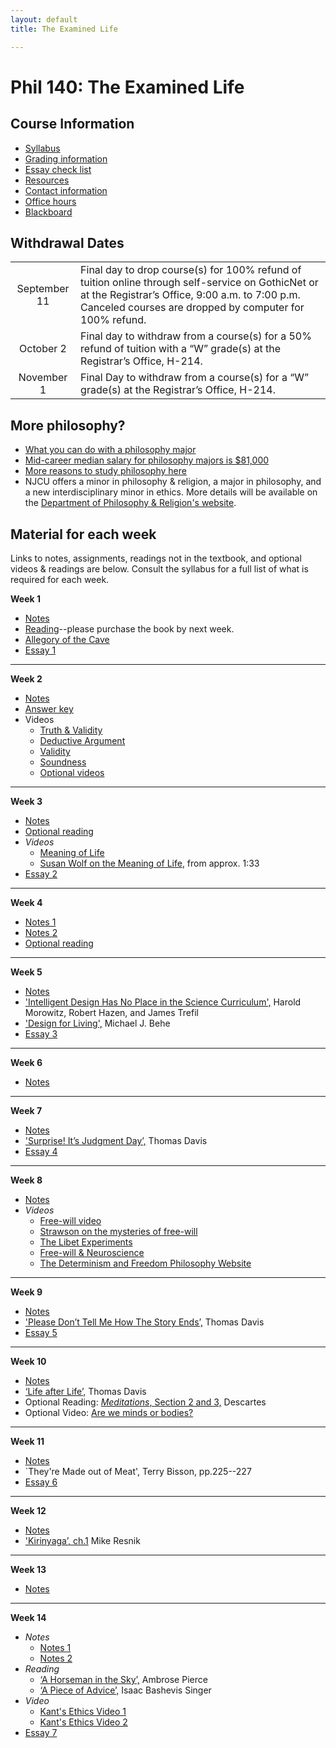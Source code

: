 ```yaml
---
layout: default
title: The Examined Life

---
```


# Phil 140: The Examined Life


## Course Information
+ [Syllabus](Syllabus.pdf)
+ [Grading information](/Teaching/Grading/)
+ [Essay check list](/Teaching/Check)
+ [Resources](/Teaching/Resources/)
+ [Contact information](/Contact)
+ [Office hours](/Contact/Office)
+ [Blackboard](http://blackboard.njcu.edu) 

## Withdrawal Dates

|         |     | 
| :-------------: | ------------- | 
| September 11 | Final day to drop course(s) for 100% refund of tuition online through self-service on GothicNet or at the Registrar’s Office, 9:00 a.m. to 7:00 p.m. Canceled courses are dropped by computer for 100% refund. |
| October 2 | Final day to withdraw from a course(s) for a 50% refund of tuition with a “W” grade(s) at the Registrar’s Office, H-214. |
| November 1  | Final Day to withdraw from a course(s) for a “W” grade(s) at the Registrar’s Office, H-214.|


## More philosophy? 

+ [What you can do with a philosophy major](http://whatcanidowiththismajor.com/major/philosophy/)
+ [Mid-career median salary for philosophy majors is $81,000](http://online.wsj.com/public/resources/documents/info-Degrees_that_Pay_you_Back-sort.html)
+ [More reasons to study philosophy here](http://www.njcu.edu/philosophyreligion/why-philosophy)
+ NJCU offers a minor in philosophy & religion, a major in philosophy, and a new interdisciplinary minor in ethics. More details will be available on the [Department of Philosophy & Religion's website](http://www.njcu.edu/department/philosophy-religion).



## Material for each week

Links to notes, assignments, readings not in the textbook, and optional videos & readings are below. Consult the syllabus for a full list of what is required for each week.


**Week 1**  

+ [Notes](Intro/Notes/)
+ [Reading](/Teaching/Examined/Intro/ch1.pdf)--please purchase the book by next week.
+ [Allegory of the Cave](https://www.youtube.com/watch?v=h55X9LJTAg4)
+ [Essay 1](Intro/Essay/)

---

**Week 2**

+ [Notes](CT/Handout)
+ [Answer key](CT/Answers) 
+ Videos
	+ [Truth & Validity](http://www.wi-phi.com/video/truth-and-validity)
	+ [Deductive Argument](http://www.wi-phi.com/video/deductive-arguments)
	+ [Validity](http://www.wi-phi.com/video/validity)
	+ [Soundness](http://www.wi-phi.com/video/soundness)
	+ [Optional videos](http://www.wi-phi.com/videos/Critical-Thinking?page=1)

---
	
**Week 3**	

+ [Notes](Meaning/Handout)
+ [Optional reading](Meaning/Confession.pdf)
+ *Videos*
	+ [Meaning of Life](https://www.youtube.com/watch?v=Ebt0X5ybm9Y&list=PLHSC9mjpRe4rGkvRaVAfkZ-rIrkHtfGVP)
	+ [Susan Wolf on the Meaning of Life](https://www.youtube.com/watch?v=8CfvMaaTp6I), from approx. 1:33
+ [Essay 2](Meaning/Essay)

---
	
**Week 4**

+ [Notes 1](Meaning/Handout2)
+ [Notes 2](Meaning/Handout3)	
+ [Optional reading](Meaning/Confession.pdf)

---

**Week 5**
	
+ [Notes](God/Handout1)
+ ['Intelligent Design Has No Place in the Science Curriculum',](/Teaching/Examined/God/Intel.pdf) Harold Morowitz, Robert Hazen, and James Trefil
+ ['Design for Living',](/Teaching/Examined/God/Des.pdf) Michael J. Behe	
+ [Essay 3](God/Essay1) 

---

**Week 6**

+ [Notes](God/Handout2)
 
---

**Week 7**

+ [Notes](God/Handout3)
+ ['Surprise! It’s Judgment Day’,](God/Surprise.pdf) Thomas Davis
+ [Essay 4](God/Essay2)

---

**Week 8**
	
+ [Notes](FreeWill/Handout1)	
+ *Videos* 
	+ [Free-will video](http://www.wi-phi.com/video/problem-free-will)
	+ [Strawson on the mysteries of free-will](https://www.youtube.com/watch?v=KV5_bHwaUBM&index=8&list=PLMDgR9XqmpVQleFnGdgRZf6RMdqoFrBEu)
	+ [The Libet Experiments](https://www.youtube.com/watch?v=OjCt-L0Ph5o)
	+ [Free-will & Neuroscience](https://www.youtube.com/watch?v=rCM5BFU01YU)
	+ [The Determinism and Freedom Philosophy Website](http://global.oup.com/us/companion.websites/9780190207038/stu_res/ch5/links/)

---
	
**Week 9**

+ [Notes](FreeWill/Handout2)
+ ['Please Don’t Tell Me How The Story Ends’,](http://creationdemonstration.blogspot.com/2013/03/please-dont-tell-me-how-story-ends.html) Thomas Davis
+ [Essay 5](FreeWill/Essay) 

---
	
**Week 10**

+ [Notes](/mind/dualism/notes)
+ [‘Life after Life’,](Mind/Life.pdf) Thomas Davis
+ Optional Reading: [*Meditations*, Section 2 and 3,](http://www.earlymoderntexts.com/assets/pdfs/descartes1641.pdf) Descartes
+ Optional Video: [Are we minds or bodies?](https://www.youtube.com/watch?v=AMTMtWHclKo)

---

**Week 11**

+ [Notes](/mind/functionalism/notes)
+ `They're Made out of Meat', Terry Bisson, pp.225--227
+ [Essay 6](Mind/Essay) 	

---

**Week 12**

+ [Notes](Ethics/Handout)
+ ['Kirinyaga’, ch.1](Ethics/Kirinyaga.pdf) Mike Resnik


---

**Week 13**

+ [Notes](Ethics/Handout2)

---

**Week 14**

+ *Notes*	
	+ [Notes 1](Ethics/Handout3)
	+ [Notes 2](Ethics/Handout4) 
+ *Reading*
	+ [‘A Horseman in the Sky’,](Ethics/Horseman.pdf) Ambrose Pierce
	+ [‘A Piece of Advice’,](Ethics/PieceOfAdvice.pdf) Isaac Bashevis Singer 
+ *Video*
	+ [Kant's Ethics Video 1](https://www.youtube.com/watch?v=mQ2fvTvtzBM)
	+ [Kant's Ethics Video 2](https://www.youtube.com/watch?v=8bIys6JoEDw)
+ [Essay 7](Ethics/Essay2) 






